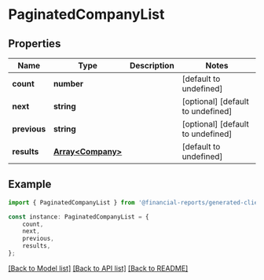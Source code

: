 # PaginatedCompanyList


## Properties

Name | Type | Description | Notes
------------ | ------------- | ------------- | -------------
**count** | **number** |  | [default to undefined]
**next** | **string** |  | [optional] [default to undefined]
**previous** | **string** |  | [optional] [default to undefined]
**results** | [**Array&lt;Company&gt;**](Company.md) |  | [default to undefined]

## Example

```typescript
import { PaginatedCompanyList } from '@financial-reports/generated-client-ts';

const instance: PaginatedCompanyList = {
    count,
    next,
    previous,
    results,
};
```

[[Back to Model list]](../README.md#documentation-for-models) [[Back to API list]](../README.md#documentation-for-api-endpoints) [[Back to README]](../README.md)
